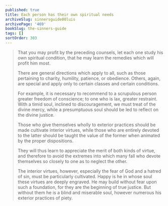 ```yaml
---
published: true
title: Each person has their own spiritual needs
archiveSlug: sinnersguide00luis
archivePage: '469'
bookSlug: the-sinners-guide
tags: []
sortOrder: 303
---
```


> That you may profit by the preceding counsels, let each one study his own spiritual condition, that he may learn the remedies which will profit him most.
> 
> There are general directions which apply to all, such as those pertaining to charity, humility, patience, or obedience. Others, again, are special and apply only to certain classes and certain conditions.
> 
> For example, it is necessary to recommend to a scrupulous person greater freedom of conscience; to one who is lax, greater restraint. With a timid soul, inclined to discouragement, we must treat of the divine mercy, while a presumptuous soul should be led to reflect on the divine justice.
> 
> Those who give themselves wholly to exterior practices should be made cultivate interior virtues, while those who are entirely devoted to the latter should be taught the value of the former when animated by the proper dispositions.
> 
> They will thus learn to appreciate the merit of both kinds of virtue, and therefore to avoid the extremes into which many fall who devote themselves so closely to one as to neglect the other.
> 
> The interior virtues, however, especially the fear of God and a hatred of sin, must be particularly cultivated. Happy is he in whose soul these virtues are deeply engraved. He may build without fear upon such a foundation, for they are the beginning of true justice. But without them he is a blind and miserable soul, however numerous his exterior practices of piety.
